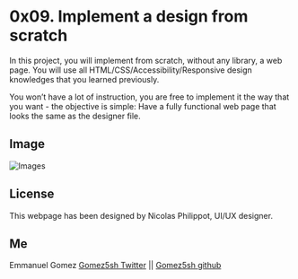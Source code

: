 
# 0x09. Implement a design from scratch

In this project, you will implement from scratch, without any library, a web page. You will use all HTML/CSS/Accessibility/Responsive design knowledges that you learned previously.

You won’t have a lot of instruction, you are free to implement it the way that you want - the objective is simple: Have a fully functional web page that looks the same as the designer file.


## Image

![Images](https://i.ibb.co/0ygNK4m/holberton-image.jpg)

## License
This webpage has been designed by Nicolas Philippot, UI/UX designer.

## Me
Emmanuel Gomez
[Gomez5sh Twitter](https://twitter.com/Gomez5sh) ||
[Gomez5sh github](https://github.com/Gomez5sh)
